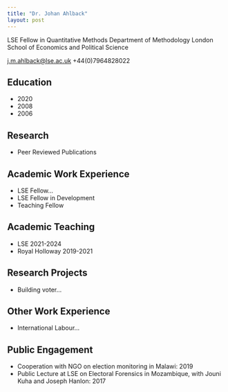 ```yaml
---
title: "Dr. Johan Ahlback"
layout: post
---
```

LSE Fellow in Quantitative Methods
Department of Methodology
London School of Economics and Political Science

j.m.ahlback@lse.ac.uk
+44(0)7964828022

## Education

- 2020
- 2008
- 2006

## Research

- Peer Reviewed Publications

## Academic Work Experience
- LSE Fellow...
- LSE Fellow in Development
- Teaching Fellow

## Academic Teaching
- LSE 2021-2024
- Royal Holloway 2019-2021

## Research Projects
- Building voter...

## Other Work Experience
- International Labour...

## Public Engagement
- Cooperation with NGO on election monitoring in Malawi: 2019
- Public Lecture at LSE on Electoral Forensics in Mozambique, with Jouni Kuha and Joseph Hanlon: 2017

